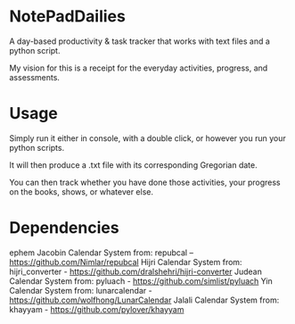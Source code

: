 # NotePadDailies
 A day-based productivity & task tracker that works with text files and a python script.

 My vision for this is a receipt for the everyday activities, progress, and assessments.
 
# Usage
 Simply run it either in console, with a double click, or however you run your python scripts.
 
 It will then produce a .txt file with its corresponding Gregorian date.
 
 You can then track whether you have done those activities, your progress on the books, shows, or whatever else.

# Dependencies
 ephem
 Jacobin Calendar System from: repubcal – https://github.com/Nimlar/repubcal
 Hijri Calendar System from: hijri_converter - https://github.com/dralshehri/hijri-converter
 Judean Calendar System from: pyluach - https://github.com/simlist/pyluach
 Yin Calendar System from: lunarcalendar - https://github.com/wolfhong/LunarCalendar
 Jalali Calendar System from: khayyam - https://github.com/pylover/khayyam
 

